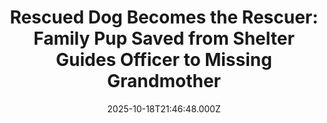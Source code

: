---
title: "Rescued Dog Becomes the Rescuer: Family Pup Saved from Shelter Guides Officer to Missing Grandmother"
date: 2025-10-18T21:46:48.000Z
category: Human Kindness
externalLink: "https://www.goodnewsnetwork.org/rescued-dog-becomes-the-rescuer-family-pup-saved-from-shelter-guides-officer-to-missing-grandmother/"
image: ""
excerpt: "Once upon a time this dog had been injured and helpless, but a Florida rescue shelter never gave up on him. Now, it was his turn to return the favor. Back in 2019, Eeyore the dog had been hit by a car and taken to L&R Rescue near Pensacola with a badly broken femur. Euthanasia […] The post Rescued Dog…"
---